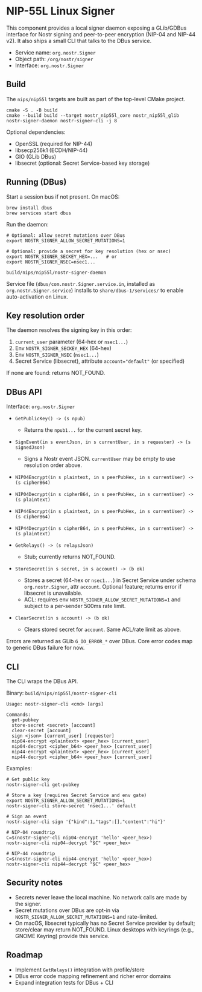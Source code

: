 # NIP-55L Linux Signer

This component provides a local signer daemon exposing a GLib/GDBus interface for Nostr signing and peer-to-peer encryption (NIP-04 and NIP-44 v2). It also ships a small CLI that talks to the DBus service.

- Service name: `org.nostr.Signer`
- Object path: `/org/nostr/signer`
- Interface: `org.nostr.Signer`

## Build

The `nips/nip55l` targets are built as part of the top-level CMake project.

```
cmake -S . -B build
cmake --build build --target nostr_nip55l_core nostr_nip55l_glib nostr-signer-daemon nostr-signer-cli -j 8
```

Optional dependencies:
- OpenSSL (required for NIP-44)
- libsecp256k1 (ECDH/NIP-44)
- GIO (GLib DBus)
- libsecret (optional: Secret Service-based key storage)

## Running (DBus)

Start a session bus if not present. On macOS:

```
brew install dbus
brew services start dbus
```

Run the daemon:

```
# Optional: allow secret mutations over DBus
export NOSTR_SIGNER_ALLOW_SECRET_MUTATIONS=1

# Optional: provide a secret for key resolution (hex or nsec)
export NOSTR_SIGNER_SECKEY_HEX=...   # or
export NOSTR_SIGNER_NSEC=nsec1...

build/nips/nip55l/nostr-signer-daemon
```

Service file (`dbus/com.nostr.Signer.service.in`, installed as `org.nostr.Signer.service`) installs to `share/dbus-1/services/` to enable auto-activation on Linux.

## Key resolution order

The daemon resolves the signing key in this order:

1. `current_user` parameter (64-hex or `nsec1...`)
2. Env `NOSTR_SIGNER_SECKEY_HEX` (64-hex)
3. Env `NOSTR_SIGNER_NSEC` (`nsec1...`)
4. Secret Service (libsecret), attribute `account="default"` (or specified)

If none are found: returns NOT_FOUND.

## DBus API

Interface: `org.nostr.Signer`

- `GetPublicKey() -> (s npub)`
  - Returns the `npub1...` for the current secret key.

- `SignEvent(in s eventJson, in s currentUser, in s requester) -> (s signedJson)`
  - Signs a Nostr event JSON. `currentUser` may be empty to use resolution order above.

- `NIP04Encrypt(in s plaintext, in s peerPubHex, in s currentUser) -> (s cipherB64)`
- `NIP04Decrypt(in s cipherB64, in s peerPubHex, in s currentUser) -> (s plaintext)`

- `NIP44Encrypt(in s plaintext, in s peerPubHex, in s currentUser) -> (s cipherB64)`
- `NIP44Decrypt(in s cipherB64, in s peerPubHex, in s currentUser) -> (s plaintext)`

- `GetRelays() -> (s relaysJson)`
  - Stub; currently returns NOT_FOUND.

- `StoreSecret(in s secret, in s account) -> (b ok)`
  - Stores a secret (64-hex or `nsec1...`) in Secret Service under schema `org.nostr.Signer`, attr `account`. Optional feature; returns error if libsecret is unavailable.
  - ACL: requires env `NOSTR_SIGNER_ALLOW_SECRET_MUTATIONS=1` and subject to a per-sender 500ms rate limit.

- `ClearSecret(in s account) -> (b ok)`
  - Clears stored secret for `account`. Same ACL/rate limit as above.

Errors are returned as GLib `G_IO_ERROR_*` over DBus. Core error codes map to generic DBus failure for now.

## CLI

The CLI wraps the DBus API.

Binary: `build/nips/nip55l/nostr-signer-cli`

```
Usage: nostr-signer-cli <cmd> [args]

Commands:
  get-pubkey
  store-secret <secret> [account]
  clear-secret [account]
  sign <json> [current_user] [requester]
  nip04-encrypt <plaintext> <peer_hex> [current_user]
  nip04-decrypt <cipher_b64> <peer_hex> [current_user]
  nip44-encrypt <plaintext> <peer_hex> [current_user]
  nip44-decrypt <cipher_b64> <peer_hex> [current_user]
```

Examples:

```
# Get public key
nostr-signer-cli get-pubkey

# Store a key (requires Secret Service and env gate)
export NOSTR_SIGNER_ALLOW_SECRET_MUTATIONS=1
nostr-signer-cli store-secret 'nsec1...' default

# Sign an event
nostr-signer-cli sign '{"kind":1,"tags":[],"content":"hi"}'

# NIP-04 roundtrip
C=$(nostr-signer-cli nip04-encrypt 'hello' <peer_hex>)
nostr-signer-cli nip04-decrypt "$C" <peer_hex>

# NIP-44 roundtrip
C=$(nostr-signer-cli nip44-encrypt 'hello' <peer_hex>)
nostr-signer-cli nip44-decrypt "$C" <peer_hex>
```

## Security notes

- Secrets never leave the local machine. No network calls are made by the signer.
- Secret mutations over DBus are opt-in via `NOSTR_SIGNER_ALLOW_SECRET_MUTATIONS=1` and rate-limited.
- On macOS, libsecret typically has no Secret Service provider by default; store/clear may return NOT_FOUND. Linux desktops with keyrings (e.g., GNOME Keyring) provide this service.

## Roadmap

- Implement `GetRelays()` integration with profile/store
- DBus error code mapping refinement and richer error domains
- Expand integration tests for DBus + CLI
